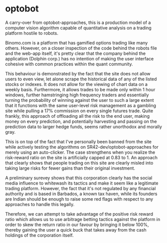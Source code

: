 # optobot
A carry-over from optobot-approaches, this is a production model of a computer vision algorithm capable of quantitative analysis on a trading platform hostile to robots.

Binomo.com is a platform that has gamified options trading like many others. However, on a closer inspection of the code behind the robots file and the web-app itself, it's pretty clear that the company behind the application (Dolphin corp.) has no intention of making the user interface cohesive with common practices within the quant community. 

This behaviour is demonstrated by the fact that the site does not allow users to even view, let alone scrape the historical data of any of the listed stocks or indexes. It does not allow for the viewing of chart data on a weekly basis. Furthermore, it allows trades to be made only within 1 hour windows, further hamstringing high frequency traders and essentially turning the probability of winning against the user to such a large extent that it functions with the same user-level risk management as a gambling site while pulling a 17% commission on every single futures trade. Quite frankly, this approach of offloading all the risk to the end user, making money on every prediction, and potentially harvesting and passing on the prediction data to larger hedge funds, seems rather unorthodox and morally gray. 

This is on top of the fact that I've personally been banned from the site while actively testing the algorithms on SR42-dev/optobot-approaches for merely using an auto-clicker. 
The case strengthens when you realize the risk-reward ratio on the site is artificially capped at 0.83 to 1. An approach that clearly shows that people trading on this site are clearly misled into taking large risks for fewer gains than their original investment.

A preliminary surevey shows that this corporation clearly has the social media influence to whitewash its tactics and make it seem like a legitimate trading platform. However, the fact that it's not regulated by any financial authority and is based in Barbados, a known tax haven, while its founders are Indian should be enough to raise some red flags with respect to any approaches to handle this legally. 

Therefore, we can attempt to take advantage of the positive risk reward ratio which allows us to use arbitrage betting tactics against the platform in order to skew the return ratio in our favour by bringing it below 100%, thereby gaining the user a quick buck that takes away from the cash holdings of the corporation itself. 
